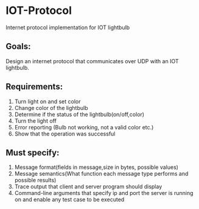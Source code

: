 # IOT-Protocol

Internet protocol implementation for IOT lightbulb

## Goals:

Design an internet protocol that communicates over UDP with an IOT lightbulb.

## Requirements:

1. Turn light on and set color
2. Change color of the lightbulb
3. Determine if the status of the lightbulb(on/off,color)
4. Turn the light off
5. Error reporting (Bulb not working, not a valid color etc.)
6. Show that the operation was successful 

## Must specify:

1. Message format(fields in message,size in bytes, possible values)
2. Message semantics(What function each message type performs and possible results)
3. Trace output that client and server program should display
4. Command-line arguments that specify ip and port the server is running on and enable any test case to be executed 